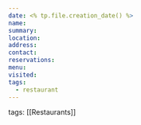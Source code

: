 ```yaml
---
date: <% tp.file.creation_date() %>
name:
summary:
location:
address:
contact:
reservations:
menu:
visited:
tags:
  - restaurant
---
```


tags: [[Restaurants]]

